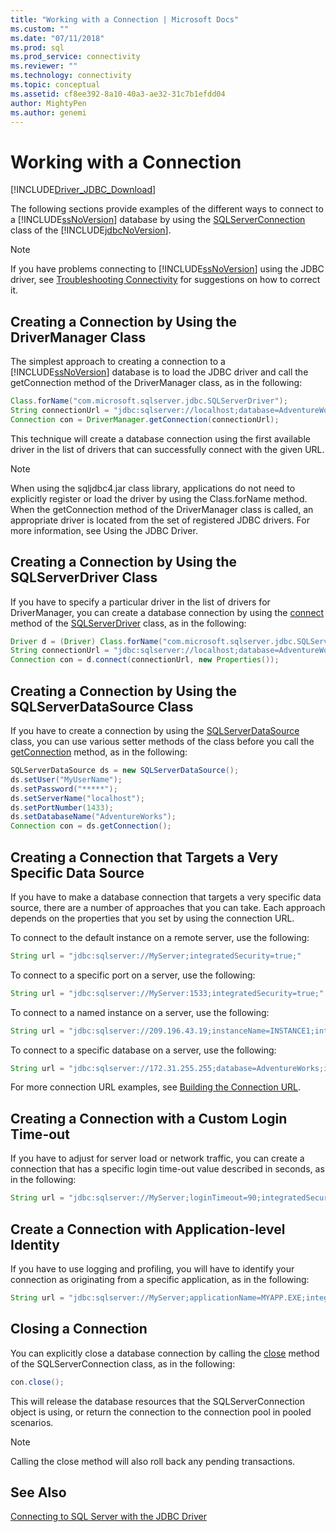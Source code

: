 ```yaml
---
title: "Working with a Connection | Microsoft Docs"
ms.custom: ""
ms.date: "07/11/2018"
ms.prod: sql
ms.prod_service: connectivity
ms.reviewer: ""
ms.technology: connectivity
ms.topic: conceptual
ms.assetid: cf8ee392-8a10-40a3-ae32-31c7b1efdd04
author: MightyPen
ms.author: genemi
---
```


# Working with a Connection

[!INCLUDE[Driver_JDBC_Download](../../includes/driver_jdbc_download.md)]

The following sections provide examples of the different ways to connect to a [!INCLUDE[ssNoVersion](../../includes/ssnoversion-md.md)] database by using the [SQLServerConnection](../../connect/jdbc/reference/sqlserverconnection-class.md) class of the [!INCLUDE[jdbcNoVersion](../../includes/jdbcnoversion_md.md)].

> [!NOTE]  
> If you have problems connecting to [!INCLUDE[ssNoVersion](../../includes/ssnoversion-md.md)] using the JDBC driver, see [Troubleshooting Connectivity](../../connect/jdbc/troubleshooting-connectivity.md) for suggestions on how to correct it.

## Creating a Connection by Using the DriverManager Class

The simplest approach to creating a connection to a [!INCLUDE[ssNoVersion](../../includes/ssnoversion-md.md)] database is to load the JDBC driver and call the getConnection method of the DriverManager class, as in the following:

```java
Class.forName("com.microsoft.sqlserver.jdbc.SQLServerDriver");  
String connectionUrl = "jdbc:sqlserver://localhost;database=AdventureWorks;integratedSecurity=true;"  
Connection con = DriverManager.getConnection(connectionUrl);  
```

This technique will create a database connection using the first available driver in the list of drivers that can successfully connect with the given URL.

> [!NOTE]  
> When using the sqljdbc4.jar class library, applications do not need to explicitly register or load the driver by using the Class.forName method. When the getConnection method of the DriverManager class is called, an appropriate driver is located from the set of registered JDBC drivers. For more information, see Using the JDBC Driver.

## Creating a Connection by Using the SQLServerDriver Class

If you have to specify a particular driver in the list of drivers for DriverManager, you can create a database connection by using the [connect](../../connect/jdbc/reference/connect-method-sqlserverdriver.md) method of the [SQLServerDriver](../../connect/jdbc/reference/sqlserverdriver-class.md) class, as in the following:

```java
Driver d = (Driver) Class.forName("com.microsoft.sqlserver.jdbc.SQLServerDriver").newInstance();  
String connectionUrl = "jdbc:sqlserver://localhost;database=AdventureWorks;integratedSecurity=true;"  
Connection con = d.connect(connectionUrl, new Properties());  
```

## Creating a Connection by Using the SQLServerDataSource Class

If you have to create a connection by using the [SQLServerDataSource](../../connect/jdbc/reference/sqlserverdatasource-class.md) class, you can use various setter methods of the class before you call the [getConnection](../../connect/jdbc/reference/getconnection-method.md) method, as in the following:

```java
SQLServerDataSource ds = new SQLServerDataSource();  
ds.setUser("MyUserName");  
ds.setPassword("*****");  
ds.setServerName("localhost");  
ds.setPortNumber(1433);
ds.setDatabaseName("AdventureWorks");  
Connection con = ds.getConnection();  
```

## Creating a Connection that Targets a Very Specific Data Source

If you have to make a database connection that targets a very specific data source, there are a number of approaches that you can take. Each approach depends on the properties that you set by using the connection URL.

To connect to the default instance on a remote server, use the following:

```java
String url = "jdbc:sqlserver://MyServer;integratedSecurity=true;"
```

To connect to a specific port on a server, use the following:

```java
String url = "jdbc:sqlserver://MyServer:1533;integratedSecurity=true;"
```

To connect to a named instance on a server, use the following:

```java
String url = "jdbc:sqlserver://209.196.43.19;instanceName=INSTANCE1;integratedSecurity=true;"
```

To connect to a specific database on a server, use the following:

```java
String url = "jdbc:sqlserver://172.31.255.255;database=AdventureWorks;integratedSecurity=true;"
```

For more connection URL examples, see [Building the Connection URL](../../connect/jdbc/building-the-connection-url.md).

## Creating a Connection with a Custom Login Time-out

If you have to adjust for server load or network traffic, you can create a connection that has a specific login time-out value described in seconds, as in the following:

```java
String url = "jdbc:sqlserver://MyServer;loginTimeout=90;integratedSecurity=true;"
```

## Create a Connection with Application-level Identity

If you have to use logging and profiling, you will have to identify your connection as originating from a specific application, as in the following:

```java
String url = "jdbc:sqlserver://MyServer;applicationName=MYAPP.EXE;integratedSecurity=true;"
```

## Closing a Connection

You can explicitly close a database connection by calling the [close](../../connect/jdbc/reference/close-method-sqlserverconnection.md) method of the SQLServerConnection class, as in the following:

```java
con.close();
```

This will release the database resources that the SQLServerConnection object is using, or return the connection to the connection pool in pooled scenarios.

> [!NOTE]  
> Calling the close method will also roll back any pending transactions.

## See Also

[Connecting to SQL Server with the JDBC Driver](../../connect/jdbc/connecting-to-sql-server-with-the-jdbc-driver.md)
